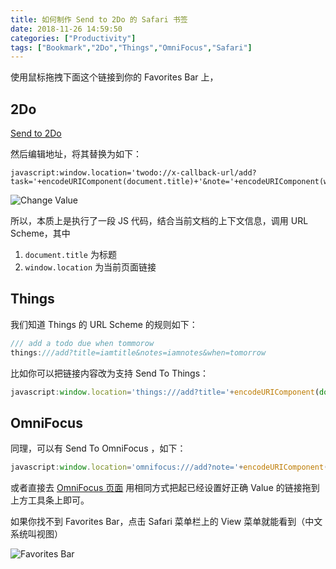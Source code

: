 ```yaml
---
title: 如何制作 Send to 2Do 的 Safari 书签
date: 2018-11-26 14:59:50
categories: ["Productivity"]
tags: ["Bookmark","2Do","Things","OmniFocus","Safari"]
---
```


使用鼠标拖拽下面这个链接到你的 Favorites Bar 上，

## 2Do

[Send to 2Do](javascript:window.location='')

然后编辑地址，将其替换为如下：

```
javascript:window.location='twodo://x-callback-url/add?task='+encodeURIComponent(document.title)+'&note='+encodeURIComponent(window.location)+'&action=url:'+encodeURIComponent(window.location)
```

![Change Value](https://i.imgur.com/7M0xN1g.jpg)


所以，本质上是执行了一段 JS 代码，结合当前文档的上下文信息，调用 URL Scheme，其中 

1. `document.title` 为标题
2. `window.location` 为当前页面链接


## Things

我们知道 Things 的 URL Scheme 的规则如下：

``` C
/// add a todo due when tommorow
things:///add?title=iamtitle&notes=iamnotes&when=tomorrow
```

比如你可以把链接内容改为支持 Send To Things：

``` JavaScript
javascript:window.location='things:///add?title='+encodeURIComponent(document.title)+'&notes='+encodeURIComponent(window.location)+'&when=today'
```

## OmniFocus

同理，可以有 Send To OmniFocus ，如下：

``` JavaScript
javascript:window.location='omnifocus:///add?note='+encodeURIComponent(window.location)+'&name='+encodeURIComponent(document.title)
```

或者直接去 [OmniFocus 页面](http://people.omnigroup.com/kc/OmniFocus/SendToOmniFocusBookmarklet.html) 用相同方式把起已经设置好正确 Value 的链接拖到上方工具条上即可。

如果你找不到 Favorites Bar，点击 Safari 菜单栏上的 View 菜单就能看到（中文系统叫视图）

![Favorites Bar](https://i.imgur.com/ZBqkn4Z.jpg)

